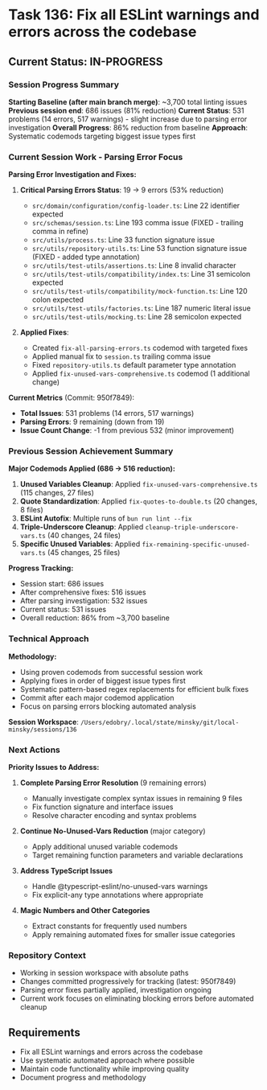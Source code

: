 # Task 136: Fix all ESLint warnings and errors across the codebase

## Current Status: IN-PROGRESS

### Session Progress Summary

**Starting Baseline (after main branch merge)**: ~3,700 total linting issues
**Previous session end**: 686 issues (81% reduction)
**Current Status**: 531 problems (14 errors, 517 warnings) - slight increase due to parsing error investigation
**Overall Progress**: 86% reduction from baseline
**Approach**: Systematic codemods targeting biggest issue types first

### Current Session Work - Parsing Error Focus

**Parsing Error Investigation and Fixes:**

1. **Critical Parsing Errors Status**: 19 → 9 errors (53% reduction)
   - `src/domain/configuration/config-loader.ts`: Line 22 identifier expected
   - `src/schemas/session.ts`: Line 193 comma issue (FIXED - trailing comma in refine)
   - `src/utils/process.ts`: Line 33 function signature issue 
   - `src/utils/repository-utils.ts`: Line 53 function signature issue (FIXED - added type annotation)
   - `src/utils/test-utils/assertions.ts`: Line 8 invalid character
   - `src/utils/test-utils/compatibility/index.ts`: Line 31 semicolon expected
   - `src/utils/test-utils/compatibility/mock-function.ts`: Line 120 colon expected
   - `src/utils/test-utils/factories.ts`: Line 187 numeric literal issue
   - `src/utils/test-utils/mocking.ts`: Line 28 semicolon expected

2. **Applied Fixes**:
   - Created `fix-all-parsing-errors.ts` codemod with targeted fixes
   - Applied manual fix to `session.ts` trailing comma issue
   - Fixed `repository-utils.ts` default parameter type annotation
   - Applied `fix-unused-vars-comprehensive.ts` codemod (1 additional change)

**Current Metrics** (Commit: 950f7849):
- **Total Issues**: 531 problems (14 errors, 517 warnings)
- **Parsing Errors**: 9 remaining (down from 19) 
- **Issue Count Change**: -1 from previous 532 (minor improvement)

### Previous Session Achievement Summary

**Major Codemods Applied (686 → 516 reduction):**

1. **Unused Variables Cleanup**: Applied `fix-unused-vars-comprehensive.ts` (115 changes, 27 files)
2. **Quote Standardization**: Applied `fix-quotes-to-double.ts` (20 changes, 8 files) 
3. **ESLint Autofix**: Multiple runs of `bun run lint --fix`
4. **Triple-Underscore Cleanup**: Applied `cleanup-triple-underscore-vars.ts` (40 changes, 24 files)
5. **Specific Unused Variables**: Applied `fix-remaining-specific-unused-vars.ts` (45 changes, 25 files)

**Progress Tracking:**
- Session start: 686 issues
- After comprehensive fixes: 516 issues
- After parsing investigation: 532 issues  
- Current status: 531 issues
- Overall reduction: 86% from ~3,700 baseline

### Technical Approach

**Methodology:**

- Using proven codemods from successful session work
- Applying fixes in order of biggest issue types first  
- Systematic pattern-based regex replacements for efficient bulk fixes
- Commit after each major codemod application
- Focus on parsing errors blocking automated analysis

**Session Workspace**: `/Users/edobry/.local/state/minsky/git/local-minsky/sessions/136`

### Next Actions

**Priority Issues to Address:**

1. **Complete Parsing Error Resolution** (9 remaining errors)
   - Manually investigate complex syntax issues in remaining 9 files
   - Fix function signature and interface issues
   - Resolve character encoding and syntax problems

2. **Continue No-Unused-Vars Reduction** (major category)
   - Apply additional unused variable codemods
   - Target remaining function parameters and variable declarations

3. **Address TypeScript Issues** 
   - Handle @typescript-eslint/no-unused-vars warnings
   - Fix explicit-any type annotations where appropriate

4. **Magic Numbers and Other Categories**
   - Extract constants for frequently used numbers
   - Apply remaining automated fixes for smaller issue categories

### Repository Context

- Working in session workspace with absolute paths
- Changes committed progressively for tracking (latest: 950f7849)
- Parsing error fixes partially applied, investigation ongoing
- Current work focuses on eliminating blocking errors before automated cleanup

## Requirements

- Fix all ESLint warnings and errors across the codebase
- Use systematic automated approach where possible
- Maintain code functionality while improving quality
- Document progress and methodology
